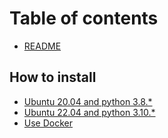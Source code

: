 # Table of contents

* [README](README.md)

## How to install

* [Ubuntu 20.04 and python 3.8.\*](how-to-install/ubuntu-20.04-and-python-3.8..md)
* [Ubuntu 22.04 and python 3.10.\*](how-to-install/ubuntu-22.04-and-python-3.10..md)
* [Use Docker](how-to-install/use-docker.md)

